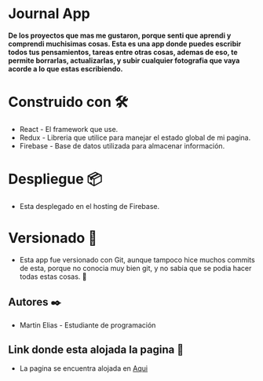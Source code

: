 # Journal App

**De los proyectos que mas me gustaron, porque senti que aprendi y comprendi muchisimas cosas. Esta es una app donde puedes escribir todos tus pensamientos, tareas entre otras cosas, ademas de eso, te permite borrarlas, actualizarlas, y subir cualquier fotografia que vaya acorde a lo que estas escribiendo.**

# Construido con 🛠️

- React - El framework que use.
- Redux - Libreria que utilice para manejar el estado global de mi pagina.
- Firebase - Base de datos utilizada para almacenar información.

# Despliegue 📦

- Esta desplegado en el hosting de Firebase.

# Versionado 📌

- Esta app fue versionado con Git, aunque tampoco hice muchos commits de esta, porque no conocia muy bien git, y no sabia que se podia hacer todas estas cosas. 🤠

## Autores ✒️

- Martin Elias - Estudiante de programación

## Link donde esta alojada la pagina 🤠

- La pagina se encuentra alojada en [Aqui](sql-demos10.web.app)
